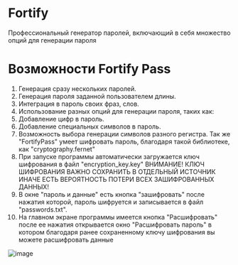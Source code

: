 # Fortify
Профессиональный генератор паролей, включающий в себя множество опций для генерации пароля
# Возможности Fortify Pass 
1. Генерация сразу нескольких паролей. 
2. Генерация пароля заданной пользователем длины. 
3. Интеграция в пароль своих фраз, слов. 
4. Использование разных опций для генерации пароля, таких как: 
1. Добавление цифр в пароль. 
2. Добавление специальных символов в пароль. 
3. Возможность выбора генерации символов разного регистра. 
Так же "FortifyPass" умеет шифровать пароль, благодаря такой библиотеке, как "cryptography.fernet" 
1. При запуске программы автоматически загружается ключ шифрования в файл "encryption_key.key" 
ВНИМАНИЕ! КЛЮЧ ШИФРОВАНИЯ ВАЖНО СОХРАНИТЬ В ОТДЕЛЬНЫЙ ИСТОЧНИК ИНАЧЕ ЕСТЬ ВЕРОЯТНОСТЬ ПОТЕРИ ВСЕХ ЗАШИФРОВАННЫХ ДАННЫХ! 
2. В окне "пароль и данные" есть кнопка "зашифровать" после нажатия которой, пароль шифруется и записывается в файл "passwords.txt". 
3. На главном экране программы имеется кнопка "Расшифровать" после ее нажатия открывается окно "Расшифровать пароль" в котором благодаря ранее сохраненному ключу шифрования вы можете расшифровать данные

![image](https://github.com/mazeonst/Fortifypasswordsgenerator/assets/107217793/4f0e9b75-84c5-4613-a266-c80bbebfb6e3)
